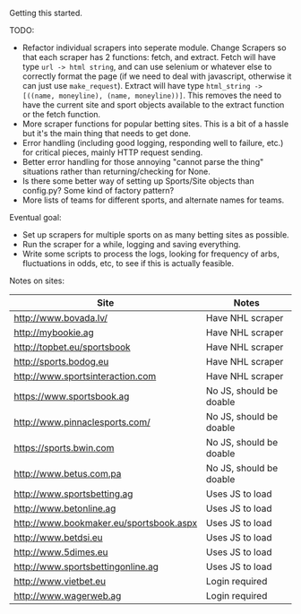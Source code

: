 Getting this started.

TODO:
* Refactor individual scrapers into seperate module. Change Scrapers so that
  each scraper has 2 functions: fetch, and extract. Fetch will have type `url
  -> html string`, and can use selenium or whatever else to correctly format
  the page (if we need to deal with javascript, otherwise it can just use
  `make_request`). Extract will have type `html_string -> [((name, moneyline),
  (name, moneyline))]`. This removes the need to have the current site and
  sport objects available to the extract function or the fetch function.
* More scraper functions for popular betting sites. This is a bit of a hassle
  but it's the main thing that needs to get done.
* Error handling (including good logging, responding well to failure, etc.) for
  critical pieces, mainly HTTP request sending.
* Better error handling for those annoying "cannot parse the thing" situations rather than
  returning/checking for None.
* Is there some better way of setting up Sports/Site objects than config.py?
  Some kind of factory pattern?
* More lists of teams for different sports, and alternate names for teams.



Eventual goal:
* Set up scrapers for multiple sports on as many betting sites as possible.
* Run the scraper for a while, logging and saving everything.
* Write some scripts to process the logs, looking for frequency of arbs,
  fluctuations in odds, etc, to see if this is actually feasible.


Notes on sites:

| Site | Notes |
| ---- | ----- |
|http://www.bovada.lv/ | Have NHL scraper |
|http://mybookie.ag | Have NHL scraper |
|http://topbet.eu/sportsbook | Have NHL scraper |
|http://sports.bodog.eu | Have NHL scraper |
|http://www.sportsinteraction.com | Have NHL scraper |
|https://www.sportsbook.ag | No JS, should be doable |
|http://www.pinnaclesports.com/ | No JS, should be doable |
|https://sports.bwin.com | No JS, should be doable |
|http://www.betus.com.pa | No JS, should be doable |
|http://www.sportsbetting.ag | Uses JS to load |
|http://www.betonline.ag | Uses JS to load |
|http://www.bookmaker.eu/sportsbook.aspx | Uses JS to load |
|http://www.betdsi.eu | Uses JS to load |
|http://www.5dimes.eu | Uses JS to load |
|http://www.sportsbettingonline.ag | Uses JS to load |
|http://www.vietbet.eu | Login required |
|http://www.wagerweb.ag | Login required |
